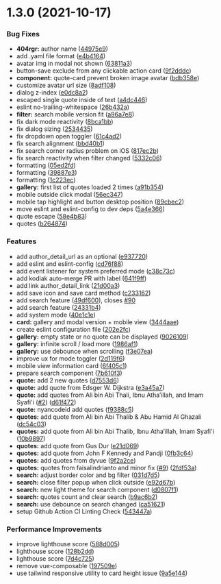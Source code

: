 # 1.3.0 (2021-10-17)


### Bug Fixes

* **404rgr:** author name ([44975e9](https://github.com/nyancodeid/quotes/commit/44975e94ffe84265e0b9881536b8306d53942e58))
* add .yaml file format ([e4b4164](https://github.com/nyancodeid/quotes/commit/e4b4164f8fb5bcdbd677d6e230b72345bcf21677))
* avatar img in modal not shown ([63811a3](https://github.com/nyancodeid/quotes/commit/63811a3e5e4e3cb13c6353195f5bf9c2481e892a))
* button-save exclude from any clickable action card ([9f2dddc](https://github.com/nyancodeid/quotes/commit/9f2dddc290554efd49667525f0f378d39d989c20))
* **component:** quote-card prevent broken image avatar ([bdb358e](https://github.com/nyancodeid/quotes/commit/bdb358ebb9e88c77ec0d8025eddbe008ac377519))
* customize avatar url size ([8adf108](https://github.com/nyancodeid/quotes/commit/8adf108fefaa3db88e5e4ca77f0373f0af452316))
* dialog z-index ([e0dc8a2](https://github.com/nyancodeid/quotes/commit/e0dc8a2de2cdb80c298b186c9e2a62c1bd63736a))
* escaped single quote inside of text ([a4dc446](https://github.com/nyancodeid/quotes/commit/a4dc446f401f6dce230360c9a505b6c57d1d0500))
* eslint no-trailing-whitespace ([26b432a](https://github.com/nyancodeid/quotes/commit/26b432a8f1a77c6b786001abad0cea5f2975b7c0))
* **filter:** search mobile version fit ([a96a7e8](https://github.com/nyancodeid/quotes/commit/a96a7e819e90b3cf0a25f85467330055493e1e96))
* fix dark mode reactivity ([8bca1bb](https://github.com/nyancodeid/quotes/commit/8bca1bb7dd569c2a028e7314da26147b955d1f34))
* fix dialog sizing ([2534435](https://github.com/nyancodeid/quotes/commit/25344354449b44129f443613173eafa491591fa3))
* fix dropdown open toggler ([61c4ad2](https://github.com/nyancodeid/quotes/commit/61c4ad2f192799ad6fa66d64649dc693087ef958))
* fix search alignment ([bbd40b1](https://github.com/nyancodeid/quotes/commit/bbd40b1e31bba185e8c3e0b0ad62471ab08536cd))
* fix search corner radius problem on iOS ([817ec2b](https://github.com/nyancodeid/quotes/commit/817ec2bf1f4c77006978b6ed8ba466bc6a3c1240))
* fix search reactivity when filter changed ([5332c06](https://github.com/nyancodeid/quotes/commit/5332c0605888b691ceacf3578d076772f4e6c3cf))
* formatting ([05ed2fd](https://github.com/nyancodeid/quotes/commit/05ed2fd666f3fddd2485a857650dbcc481786c38))
* formatting ([39887e3](https://github.com/nyancodeid/quotes/commit/39887e3958080439bcb365bb75cab9ad166992f6))
* formatting ([1c223ec](https://github.com/nyancodeid/quotes/commit/1c223ec46f81050287aa2e010e5c563d9df07bf9))
* **gallery:** first list of quotes loaded 2 times ([a91b354](https://github.com/nyancodeid/quotes/commit/a91b3542d5ee93f6fcd5fd400e21bf09daa04adf))
* mobile outside click modal ([56ec347](https://github.com/nyancodeid/quotes/commit/56ec34718306f5577d71130e50719b6a6ac7bd0a))
* mobile tap highlight and button desktop position ([89cbec2](https://github.com/nyancodeid/quotes/commit/89cbec20b9fd0acc22de1b435d41508e00732caf))
* move eslint and eslint-config to dev deps ([5a4e366](https://github.com/nyancodeid/quotes/commit/5a4e366b26e98203b760ce91eeea049eb3754040))
* quote escape ([58e4b83](https://github.com/nyancodeid/quotes/commit/58e4b8343799368518e73deb846d74052effe0c1))
* quotes ([b264874](https://github.com/nyancodeid/quotes/commit/b264874089991b6d5372cff51a4372bd49d2c65e))


### Features

* add author_detail_url as an optional ([e937720](https://github.com/nyancodeid/quotes/commit/e9377201713aa615cf30b7d3f23ecce5cd9a3530))
* add eslint and eslint-config ([cd76f88](https://github.com/nyancodeid/quotes/commit/cd76f8887ae34702633584a2375f5e856e42d7f7))
* add event listener for system preferred mode ([c38c73c](https://github.com/nyancodeid/quotes/commit/c38c73c7e6b256956f1f2f5cedb2d5d71e0101e0))
* add kodiak auto-merge PR with label ([641f9ff](https://github.com/nyancodeid/quotes/commit/641f9fff88d39a43df696ce4b5b125f44e1636ec))
* add link author_detail_link ([21d00a3](https://github.com/nyancodeid/quotes/commit/21d00a39a7c04ccbfa24b66ae3f7ca7f54b74231))
* add save icon and save card method ([c233162](https://github.com/nyancodeid/quotes/commit/c233162ef01403229608a50e4b27bbc8dee07685))
* add search feature ([49df600](https://github.com/nyancodeid/quotes/commit/49df6003e5d57c064d872237ee294d1ab21700ec)), closes [#90](https://github.com/nyancodeid/quotes/issues/90)
* add search feature ([24331b4](https://github.com/nyancodeid/quotes/commit/24331b43a0a1bea3ab36f429ab701dd2399f3173))
* add system mode ([40e1c1e](https://github.com/nyancodeid/quotes/commit/40e1c1e56b4007b340f65bd9f4e106f74c8133c8))
* **card:** gallery and modal version + mobile view ([3444aae](https://github.com/nyancodeid/quotes/commit/3444aaefdac14a7eec686f7cab3ef50099d23720))
* create eslint configuration file ([202e2fc](https://github.com/nyancodeid/quotes/commit/202e2fc447e17cc427014bf9a2b768a9c8fa5101))
* **gallery:** empty state or no quote can be displayed ([9026109](https://github.com/nyancodeid/quotes/commit/902610972acf2be628d5177a596042de62b1db74))
* **gallery:** infinite scroll / load more ([1986af1](https://github.com/nyancodeid/quotes/commit/1986af19e12d863478c2cabf3dad2beb8a24d9b5))
* **gallery:** use debounce when scrolling ([f3e07ea](https://github.com/nyancodeid/quotes/commit/f3e07eae76ed6804b9804eed57a3429db1095f03))
* improve ux for mode toggler ([2d119f6](https://github.com/nyancodeid/quotes/commit/2d119f6305e2915511ffa3e4cec10c2cc758a2b5))
* mobile view information card ([6f405c1](https://github.com/nyancodeid/quotes/commit/6f405c1ebdf15905cc6fc69d3eb6c228104664a3))
* prepare search component ([7b610f3](https://github.com/nyancodeid/quotes/commit/7b610f39dfb090e8dbb666b9f796316d5afd109a))
* **quote:** add 2 new quotes ([d7553d6](https://github.com/nyancodeid/quotes/commit/d7553d615810edadc4bcfcc797a2d8969505ad2c))
* **quote:** add quote from Edsger W. Dijkstra ([e3a45a7](https://github.com/nyancodeid/quotes/commit/e3a45a717d080afc7c7f4c4fc72304e526605c45))
* **quote:** add quotes from Ali bin Abi Thali, Ibnu Atha’illah, and Imam Syafi'i ([#2](https://github.com/nyancodeid/quotes/issues/2)) ([d61f472](https://github.com/nyancodeid/quotes/commit/d61f4724062e3470b920f762185d7538ac9c1e3e))
* **quote:** nyancodeid add quotes ([f9388c5](https://github.com/nyancodeid/quotes/commit/f9388c55a524e97ada1548ca715d6868f1bd0680))
* **quotes:** add quote from Ali bin Abi Thalib & Abu Hamid Al Ghazali ([dc54c03](https://github.com/nyancodeid/quotes/commit/dc54c03c713d9143941a11b5930dc314419e52ac))
* **quotes:** add quote from Ali bin Abi Thalib, Ibnu Atha’illah, Imam Syafi'i ([10b9897](https://github.com/nyancodeid/quotes/commit/10b989728d46317900b4c5cce790c2e5aca03b3d))
* **quotes:** add quote from Gus Dur ([e21d069](https://github.com/nyancodeid/quotes/commit/e21d069d39972a654db222fbdd59e62c5cd0edac))
* **quotes:** add quote from John F Kennedy and Pandji ([0fb3c64](https://github.com/nyancodeid/quotes/commit/0fb3c6479299af374d32fd3b067a73655799744a))
* **quotes:** add quotes from dyvue ([9f2a2ce](https://github.com/nyancodeid/quotes/commit/9f2a2cea450e5124439ca2f8f59f7d132fdff7de))
* **quotes:** quotes from faisalindrianto and minor fix ([#9](https://github.com/nyancodeid/quotes/issues/9)) ([2fdf53a](https://github.com/nyancodeid/quotes/commit/2fdf53a860169c96bb4ba914d20ad61732cc1a75))
* **search:** adjust border color and bg filter ([031d7d5](https://github.com/nyancodeid/quotes/commit/031d7d5cc11b2137a5a92909d62e1d1408a61acd))
* **search:** close filter popup when click outside ([e92d67b](https://github.com/nyancodeid/quotes/commit/e92d67b021bc336bf5c61f9cbfcf97f87db8ec76))
* **search:** new light theme for search component ([d0807f1](https://github.com/nyancodeid/quotes/commit/d0807f1e551e0cca89b684d70f11791e1de8391f))
* **search:** quotes count and clear search ([b9ac6b2](https://github.com/nyancodeid/quotes/commit/b9ac6b23693e50dbe5ab493f06bf35e926016af0))
* **search:** use debounce on search changed ([ca51621](https://github.com/nyancodeid/quotes/commit/ca516212c2957379badd1972f86a17714cd722ca))
* setup Github Action CI Linting Check ([543447a](https://github.com/nyancodeid/quotes/commit/543447a9b1f842bb17590425a9e02f54486940f7))


### Performance Improvements

* improve lighthouse score ([588d005](https://github.com/nyancodeid/quotes/commit/588d005a63eedab8109f38ff3211bf8274d69355))
* lighthouse score ([128b2dd](https://github.com/nyancodeid/quotes/commit/128b2dd21d72cebe95f9c5367ea0091f56ca0ef8))
* lighthouse score ([7d4c725](https://github.com/nyancodeid/quotes/commit/7d4c7259919cee5e3b8b66c8cd4ec4f33d4200d4))
* remove vue-composable ([197509e](https://github.com/nyancodeid/quotes/commit/197509e675a20857f9cdf99d28ec2d6f53945122))
* use tailwind responsive utility to card height issue ([9a5e144](https://github.com/nyancodeid/quotes/commit/9a5e1445a276bd6077d3b163c9e6ff8f8039cc56))



